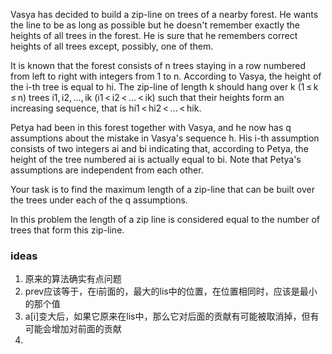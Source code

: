 Vasya has decided to build a zip-line on trees of a nearby forest. He wants the line to be as long as possible but he doesn't remember exactly the heights of all trees in the forest. He is sure that he remembers correct heights of all trees except, possibly, one of them.

It is known that the forest consists of n trees staying in a row numbered from left to right with integers from 1 to n. According to Vasya, the height of the i-th tree is equal to hi. The zip-line of length k should hang over k (1 ≤ k ≤ n) trees i1, i2, ..., ik (i1 < i2 < ... < ik) such that their heights form an increasing sequence, that is hi1 < hi2 < ... < hik.

Petya had been in this forest together with Vasya, and he now has q assumptions about the mistake in Vasya's sequence h. His i-th assumption consists of two integers ai and bi indicating that, according to Petya, the height of the tree numbered ai is actually equal to bi. Note that Petya's assumptions are independent from each other.

Your task is to find the maximum length of a zip-line that can be built over the trees under each of the q assumptions.

In this problem the length of a zip line is considered equal to the number of trees that form this zip-line.



### ideas
1. 原来的算法确实有点问题
2. prev应该等于，在i前面的，最大的lis中的位置，在位置相同时，应该是最小的那个值
3. a[i]变大后，如果它原来在lis中，那么它对后面的贡献有可能被取消掉，但有可能会增加对前面的贡献
4. 